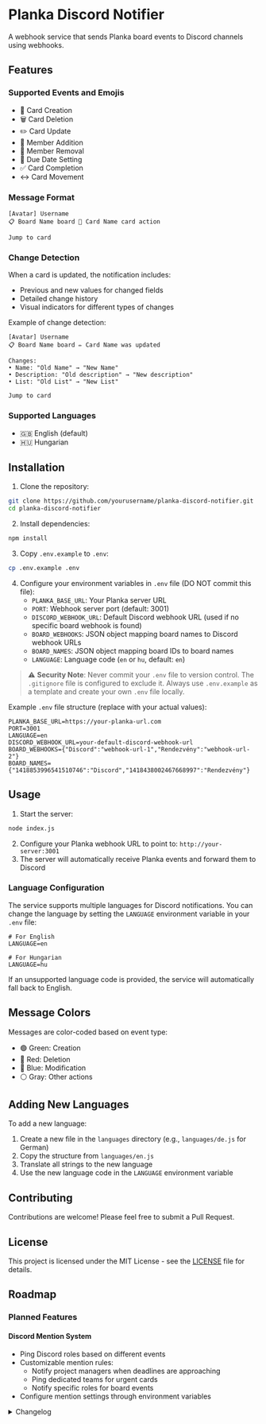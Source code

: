 # Planka Discord Notifier

A webhook service that sends Planka board events to Discord channels using webhooks.

## Features

### Supported Events and Emojis
- 📝 Card Creation
- 🗑️ Card Deletion
- ✏️ Card Update
- 👥 Member Addition
- 👤 Member Removal
- 📅 Due Date Setting
- ✅ Card Completion
- ↔️ Card Movement

### Message Format
```
[Avatar] Username
📋 Board Name board 📝 Card Name card action

Jump to card
```

### Change Detection
When a card is updated, the notification includes:
- Previous and new values for changed fields
- Detailed change history
- Visual indicators for different types of changes

Example of change detection:
```
[Avatar] Username
📋 Board Name board ✏️ Card Name was updated

Changes:
• Name: "Old Name" → "New Name"
• Description: "Old description" → "New description"
• List: "Old List" → "New List"

Jump to card
```

### Supported Languages
- 🇬🇧 English (default)
- 🇭🇺 Hungarian

## Installation

1. Clone the repository:
```bash
git clone https://github.com/yourusername/planka-discord-notifier.git
cd planka-discord-notifier
```
2. Install dependencies:
```bash
npm install
```
3. Copy `.env.example` to `.env`:
```bash
cp .env.example .env
```
4. Configure your environment variables in `.env` file (DO NOT commit this file):
   - `PLANKA_BASE_URL`: Your Planka server URL
   - `PORT`: Webhook server port (default: 3001)
   - `DISCORD_WEBHOOK_URL`: Default Discord webhook URL (used if no specific board webhook is found)
   - `BOARD_WEBHOOKS`: JSON object mapping board names to Discord webhook URLs
   - `BOARD_NAMES`: JSON object mapping board IDs to board names
   - `LANGUAGE`: Language code (`en` or `hu`, default: `en`)

> ⚠️ **Security Note**: Never commit your `.env` file to version control. The `.gitignore` file is configured to exclude it. Always use `.env.example` as a template and create your own `.env` file locally.

Example `.env` file structure (replace with your actual values):
```env
PLANKA_BASE_URL=https://your-planka-url.com
PORT=3001
LANGUAGE=en
DISCORD_WEBHOOK_URL=your-default-discord-webhook-url
BOARD_WEBHOOKS={"Discord":"webhook-url-1","Rendezvény":"webhook-url-2"}
BOARD_NAMES={"1418853996541510746":"Discord","1418438002467668997":"Rendezvény"}
```

## Usage

1. Start the server:
```bash
node index.js
```
2. Configure your Planka webhook URL to point to: `http://your-server:3001`
3. The server will automatically receive Planka events and forward them to Discord

### Language Configuration

The service supports multiple languages for Discord notifications. You can change the language by setting the `LANGUAGE` environment variable in your `.env` file:

```env
# For English
LANGUAGE=en

# For Hungarian
LANGUAGE=hu
```

If an unsupported language code is provided, the service will automatically fall back to English.

## Message Colors

Messages are color-coded based on event type:
- 🟢 Green: Creation
- 🔴 Red: Deletion
- 🔵 Blue: Modification
- ⚪ Gray: Other actions

## Adding New Languages

To add a new language:

1. Create a new file in the `languages` directory (e.g., `languages/de.js` for German)
2. Copy the structure from `languages/en.js`
3. Translate all strings to the new language
4. Use the new language code in the `LANGUAGE` environment variable

## Contributing

Contributions are welcome! Please feel free to submit a Pull Request.

## License

This project is licensed under the MIT License - see the [LICENSE](LICENSE) file for details.

## Roadmap

### Planned Features

#### Discord Mention System
- Ping Discord roles based on different events
- Customizable mention rules:
  - Notify project managers when deadlines are approaching
  - Ping dedicated teams for urgent cards
  - Notify specific roles for board events
- Configure mention settings through environment variables

<details>
<summary>Changelog</summary>

### [1.0.3] - 2024-03-19
#### Added
- Change detection system for card updates
- Detailed change history in notifications
- Visual indicators for different types of changes
- Previous and new value comparison

### [1.0.2] - 2024-03-19
#### Added
- Error notification system with Discord integration
- @planka mention for error notifications
- Detailed error reporting with stack traces
- Version and timestamp information in error messages

### [1.0.1] - 2024-03-19
#### Changed
- Modified Discord message format: "View card" link instead of "moved"
- Improved Hungarian translations

### [1.0.0] - 2024-03-19
#### Added
- Webhook service for forwarding Planka events to Discord
- Supported events:
  - Card Creation
  - Card Deletion
  - Card Update
  - Member Addition
  - Member Removal
  - Due Date Setting
  - Card Completion
  - Card Movement
- Multi-language support (English, Hungarian)
- Color-coded messages based on event type
- Environment variable configuration
- Custom board name mapping
</details>